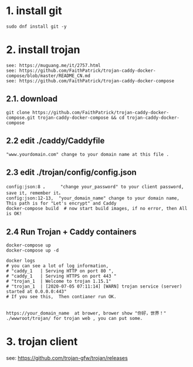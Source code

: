 

# 1. install git
    sudo dnf install git -y
    
# 2. install trojan
    see: https://muguang.me/it/2757.html
    see: https://github.com/FaithPatrick/trojan-caddy-docker-compose/blob/master/README_CN.md
    see: https://github.com/FaithPatrick/trojan-caddy-docker-compose
## 2.1. download 
    git clone https://github.com/FaithPatrick/trojan-caddy-docker-compose.git trojan-caddy-docker-compose && cd trojan-caddy-docker-compose

## 2.2 edit ./caddy/Caddyfile
    "www.yourdomain.com" change to your domain name at this file .
    
## 2.3 edit ./trojan/config/config.json
    config:json:8 ，     "change your_password" to your client password, save it, remember it。
    config:json:12-13,  "your_domain_name" change to your domain name, This path is for "Let's encrypt" and Caddy
    docker-compose build  # now start build images, if no error, then All is OK!
    
## 2.4 Run Trojan + Caddy containers
    docker-compose up
    docker-compose up -d 
    
    docker logs     
    # you can see a lot of log information, 
    # "caddy_1   | Serving HTTP on port 80 ", 
    # "caddy_1   | Serving HTTPS on port 443 "
    # "trojan_1  | Welcome to trojan 1.15.1"
    # "trojan_1  | [2020-07-05 07:11:14] [WARN] trojan service (server) started at 0.0.0.0:443"
    # If you see this,  Then contianer run OK.

    
    https://your_domain_name  at brower, brower show "你好，世界！"
    ./wwwroot/trojan/ for trojan web , you can put some.
    
# 3. trojan client
   see: https://github.com/trojan-gfw/trojan/releases
  

    
